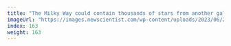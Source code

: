 ```yaml
---
title: "The Milky Way could contain thousands of stars from another galaxy"
imageUrl: "https://images.newscientist.com/wp-content/uploads/2023/06/20154455/SEI_160970373.jpg?width=600"
index: 163
weight: 163
---
```

